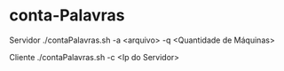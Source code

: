 # conta-Palavras
Servidor
./contaPalavras.sh -a \<arquivo\> -q \<Quantidade de Máquinas\>

Cliente
./contaPalavras.sh -c \<Ip do Servidor\>
